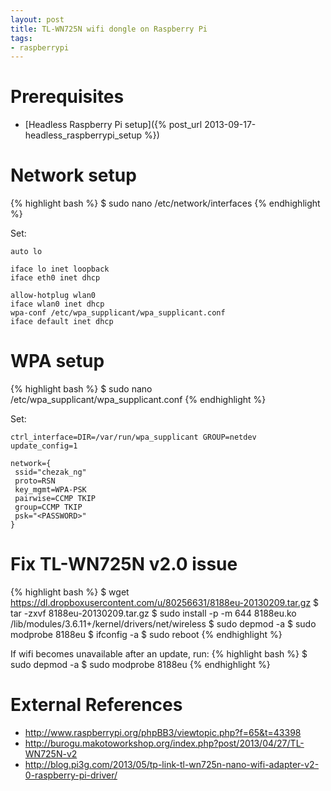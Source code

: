 ```yaml
---
layout: post
title: TL-WN725N wifi dongle on Raspberry Pi
tags:
- raspberrypi
---
```


Prerequisites
=============

- [Headless Raspberry Pi setup]({% post_url 2013-09-17-headless_raspberrypi_setup %})

Network setup
=============

{% highlight bash %}
$ sudo nano /etc/network/interfaces
{% endhighlight %}

Set:

```
auto lo

iface lo inet loopback
iface eth0 inet dhcp

allow-hotplug wlan0
iface wlan0 inet dhcp
wpa-conf /etc/wpa_supplicant/wpa_supplicant.conf
iface default inet dhcp
```

WPA setup
=========

{% highlight bash %}
$ sudo nano /etc/wpa_supplicant/wpa_supplicant.conf
{% endhighlight %}

Set:

```
ctrl_interface=DIR=/var/run/wpa_supplicant GROUP=netdev
update_config=1

network={
 ssid="chezak_ng"
 proto=RSN
 key_mgmt=WPA-PSK
 pairwise=CCMP TKIP
 group=CCMP TKIP
 psk="<PASSWORD>"
}
```

Fix TL-WN725N v2.0 issue
========================

{% highlight bash %}
$ wget https://dl.dropboxusercontent.com/u/80256631/8188eu-20130209.tar.gz
$ tar -zxvf 8188eu-20130209.tar.gz
$ sudo install -p -m 644 8188eu.ko /lib/modules/3.6.11+/kernel/drivers/net/wireless
$ sudo depmod -a
$ sudo modprobe 8188eu
$ ifconfig -a
$ sudo reboot
{% endhighlight %}

If wifi becomes unavailable after an update, run:
{% highlight bash %}
$ sudo depmod -a
$ sudo modprobe 8188eu
{% endhighlight %}


External References
===================

- <http://www.raspberrypi.org/phpBB3/viewtopic.php?f=65&t=43398>
- <http://burogu.makotoworkshop.org/index.php?post/2013/04/27/TL-WN725N-v2>
- <http://blog.pi3g.com/2013/05/tp-link-tl-wn725n-nano-wifi-adapter-v2-0-raspberry-pi-driver/>
